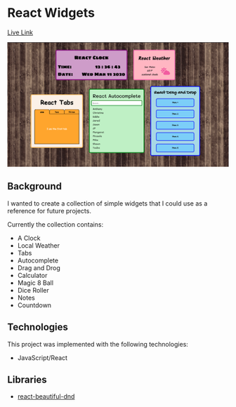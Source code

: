 # React Widgets

[Live Link](https://ladymicaela.github.io/react-widgets/index.html)

![thumbnail](thumbnail.png)

## Background

I wanted to create a collection of simple widgets that I could use as a reference for future projects.

Currently the collection contains:

* A Clock
* Local Weather
* Tabs
* Autocomplete
* Drag and Drog
* Calculator
* Magic 8 Ball
* Dice Roller
* Notes
* Countdown

## Technologies

This project was implemented with the following technologies:
* JavaScript/React

## Libraries

* [react-beautiful-dnd](https://github.com/atlassian/react-beautiful-dnd)